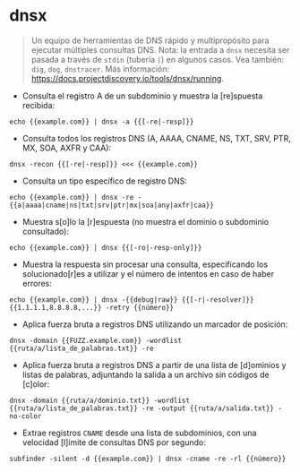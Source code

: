 # dnsx

> Un equipo de herramientas de DNS rápido y multipropósito para ejecutar múltiples consultas DNS.
> Nota: la entrada a `dnsx` necesita ser pasada a través de `stdin` (tubería `|`) en algunos casos.
> Vea también: `dig`, `dog`, `dnstracer`.
> Más información: <https://docs.projectdiscovery.io/tools/dnsx/running>.

- Consulta el registro A de un subdominio y muestra la [re]spuesta recibida:

`echo {{example.com}} | dnsx -a {{[-re|-resp]}}`

- Consulta todos los registros DNS (A, AAAA, CNAME, NS, TXT, SRV, PTR, MX, SOA, AXFR y CAA):

`dnsx -recon {{[-re|-resp]}} <<< {{example.com}}`

- Consulta un tipo específico de registro DNS:

`echo {{example.com}} | dnsx -re -{{a|aaaa|cname|ns|txt|srv|ptr|mx|soa|any|axfr|caa}}`

- Muestra s[o]lo la [r]espuesta (no muestra el dominio o subdominio consultado):

`echo {{example.com}} | dnsx {{[-ro|-resp-only]}}`

- Muestra la respuesta sin procesar una consulta, especificando los solucionado[r]es a utilizar y el número de intentos en caso de haber errores:

`echo {{example.com}} | dnsx -{{debug|raw}} {{[-r|-resolver]}} {{1.1.1.1,8.8.8.8,...}} -retry {{número}}`

- Aplica fuerza bruta a registros DNS utilizando un marcador de posición:

`dnsx -domain {{FUZZ.example.com}} -wordlist {{ruta/a/lista_de_palabras.txt}} -re`

- Aplica fuerza bruta a registros DNS a partir de una lista de [d]ominios y listas de palabras, adjuntando la salida a un archivo sin códigos de [c]olor:

`dnsx -domain {{ruta/a/dominio.txt}} -wordlist {{ruta/a/lista_de_palabras.txt}} -re -output {{ruta/a/salida.txt}} -no-color`

- Extrae registros `CNAME` desde una lista de subdominios, con una velocidad [l]ímite de consultas DNS por segundo:

`subfinder -silent -d {{example.com}} | dnsx -cname -re -rl {{número}}`
